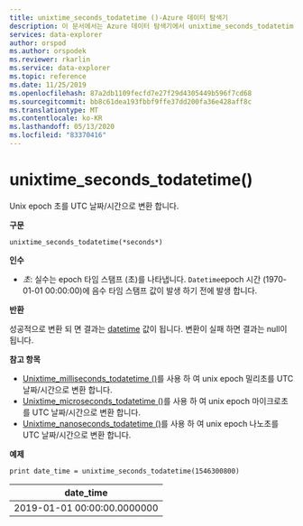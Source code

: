 ```yaml
---
title: unixtime_seconds_todatetime ()-Azure 데이터 탐색기
description: 이 문서에서는 Azure 데이터 탐색기에서 unixtime_seconds_todatetime ()에 대해 설명 합니다.
services: data-explorer
author: orspod
ms.author: orspodek
ms.reviewer: rkarlin
ms.service: data-explorer
ms.topic: reference
ms.date: 11/25/2019
ms.openlocfilehash: 87a2db1109fecfd7e27f29d4305449b596f7cd68
ms.sourcegitcommit: bb8c61dea193fbbf9ffe37dd200fa36e428aff8c
ms.translationtype: MT
ms.contentlocale: ko-KR
ms.lasthandoff: 05/13/2020
ms.locfileid: "83370416"
---
```

# <a name="unixtime_seconds_todatetime"></a>unixtime_seconds_todatetime()

Unix epoch 초를 UTC 날짜/시간으로 변환 합니다.

**구문**

`unixtime_seconds_todatetime(*seconds*)`

**인수**

* *초*: 실수는 epoch 타임 스탬프 (초)를 나타냅니다. `Datetime`epoch 시간 (1970-01-01 00:00:00)에 음수 타임 스탬프 값이 발생 하기 전에 발생 합니다.

**반환**

성공적으로 변환 되 면 결과는 [datetime](./scalar-data-types/datetime.md) 값이 됩니다. 변환이 실패 하면 결과는 null이 됩니다.

**참고 항목**

* [Unixtime_milliseconds_todatetime ()](unixtime-milliseconds-todatetimefunction.md)를 사용 하 여 unix epoch 밀리초를 UTC 날짜/시간으로 변환 합니다.
* [Unixtime_microseconds_todatetime ()](unixtime-microseconds-todatetimefunction.md)를 사용 하 여 unix epoch 마이크로초를 UTC 날짜/시간으로 변환 합니다.
* [Unixtime_nanoseconds_todatetime ()](unixtime-nanoseconds-todatetimefunction.md)를 사용 하 여 unix epoch 나노초를 UTC 날짜/시간으로 변환 합니다.

**예제**

<!-- csl: https://help.kusto.windows.net/Samples  -->
```kusto
print date_time = unixtime_seconds_todatetime(1546300800)
```

|date_time|
|---|
|2019-01-01 00:00:00.0000000|
